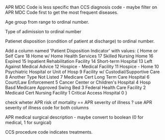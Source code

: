 APR MDC Code is less specific than CCS diagnosis code - maybe filter on APR MDC Code first to get the most frequent diseases.

Age group from range to ordinal number.

Type of adimission to ordinal number

Patienet disposition (condition of patient at discharge) to ordinal number.

Add a column named 'Patient Disposition Indicator' with values: {
  Home or Self Care                             18
  Home w/ Home Health Services                  17
  Skilled Nursing Home                          16
  Expired                                       15
  Inpatient Rehabilitation Facility             14
  Short-term Hospital                           13
  Left Against Medical Advice                   12
  Hospice - Medical Facility                    11
  Hospice - Home                                10
  Psychiatric Hospital or Unit of Hosp           9
  Facility w/ Custodial/Supportive Care          8
  Another Type Not Listed                        7
  Medicare Cert Long Term Care Hospital          6
  Court/Law Enforcement                          5
  Cancer Center or Children's Hospital           4
  Hosp Basd Medicare Approved Swing Bed          3
  Federal Health Care Facility                   2
  Medicaid Cert Nursing Facility                 1
  Critical Access Hospital                       0
 }

check wheter APR risk of mortality == APR severity of illness ? use APR severity of illness code for both columns

APR medical surgical description - maybe convert to boolean (0 for medical, 1 for surgical)

CCS procedure code indicates treatments.

